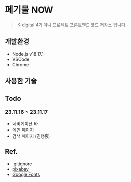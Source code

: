 # 폐기물 NOW

>  K-digital 4기 미니 프로젝트 프론트엔드 코드 저장소 입니다.

## 개발환경

- Node.js v18.17.1
- VSCode
- Chrome

## 사용한 기술

## Todo
### 23.11.16 ~ 23.11.17
- 네비게이션 바
- 메인 페이지
- 검색 페이지 (진행중)

## Ref.
- .gitignore
- [pixabay](https://pixabay.com/images/search/white%20male%203d%20model/)
- [Google Fonts](https://fonts.google.com/)